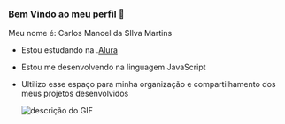 ### Bem Vindo ao meu perfil 💙

Meu nome é: Carlos Manoel da SIlva Martins

- Estou estudando na .[Alura](https://www.alura.com.br/)
-  Estou me desenvolvendo na linguagem JavaScript
- Ultilizo esse espaço para minha organização e compartilhamento dos meus projetos desenvolvidos

  ![descrição do GIF](https://giffiles.alphacoders.com/395/3951.gif)

 
